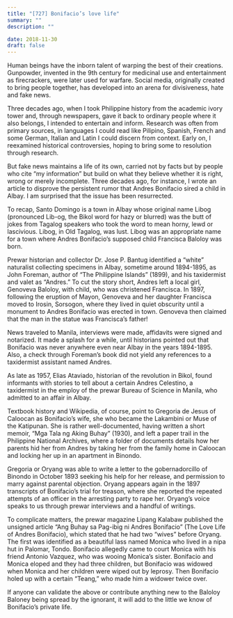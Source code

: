 ```yaml
---
title: "[727] Bonifacio’s love life"
summary: ""
description: ""

date: 2018-11-30
draft: false
---
```


Human beings have the inborn talent of warping the best of their creations. Gunpowder, invented in the 9th century for medicinal use and entertainment as firecrackers, were later used for warfare. Social media, originally created to bring people together, has developed into an arena for divisiveness, hate and fake news.

Three decades ago, when I took Philippine history from the academic ivory tower and, through newspapers, gave it back to ordinary people where it also belongs, I intended to entertain and inform. Research was often from primary sources, in languages I could read like Pilipino, Spanish, French and some German, Italian and Latin I could discern from context. Early on, I reexamined historical controversies, hoping to bring some to resolution through research.

But fake news maintains a life of its own, carried not by facts but by people who cite “my information” but build on what they believe whether it is right, wrong or merely incomplete. Three decades ago, for instance, I wrote an article to disprove the persistent rumor that Andres Bonifacio sired a child in Albay. I am surprised that the issue has been resurrected.

To recap, Santo Domingo is a town in Albay whose original name Libog (pronounced Lib-og, the Bikol word for hazy or blurred) was the butt of jokes from Tagalog speakers who took the word to mean horny, lewd or lascivious. Libog, in Old Tagalog, was lust. Libog was an appropriate name for a town where Andres Bonifacio’s supposed child Francisca Baloloy was born.

Prewar historian and collector Dr. Jose P. Bantug identified a “white” naturalist collecting specimens in Albay, sometime around 1894-1895, as John Foreman, author of “The Philippine Islands” (1899), and his taxidermist and valet as “Andres.” To cut the story short, Andres left a local girl, Genoveva Baloloy, with child, who was christened Francisca. In 1897, following the eruption of Mayon, Genoveva and her daughter Francisca moved to Irosin, Sorsogon, where they lived in quiet obscurity until a monument to Andres Bonifacio was erected in town. Genoveva then claimed that the man in the statue was Francisca’s father!

News traveled to Manila, interviews were made, affidavits were signed and notarized. It made a splash for a while, until historians pointed out that Bonifacio was never anywhere even near Albay in the years 1894-1895. Also, a check through Foreman’s book did not yield any references to a taxidermist assistant named Andres.

As late as 1957, Elias Ataviado, historian of the revolution in Bikol, found informants with stories to tell about a certain Andres Celestino, a taxidermist in the employ of the prewar Bureau of Science in Manila, who admitted to an affair in Albay.

Textbook history and Wikipedia, of course, point to Gregoria de Jesus of Caloocan as Bonifacio’s wife, she who became the Lakambini or Muse of the Katipunan. She is rather well-documented, having written a short memoir, “Mga Tala ng Aking Buhay” (1930), and left a paper trail in the Philippine National Archives, where a folder of documents details how her parents hid her from Andres by taking her from the family home in Caloocan and locking her up in an apartment in Binondo.

Gregoria or Oryang was able to write a letter to the gobernadorcillo of Binondo in October 1893 seeking his help for her release, and permission to marry against parental objection. Oryang appears again in the 1897 transcripts of Bonifacio’s trial for treason, where she reported the repeated attempts of an officer in the arresting party to rape her. Oryang’s voice speaks to us through prewar interviews and a handful of writings.

To complicate matters, the prewar magazine Lipang Kalabaw published the unsigned article “Ang Buhay sa Pag-ibig ni Andres Bonifacio” (The Love Life of Andres Bonifacio), which stated that he had two “wives” before Oryang. The first was identified as a beautiful lass named Monica who lived in a nipa hut in Palomar, Tondo. Bonifacio allegedly came to court Monica with his friend Antonio Vazquez, who was wooing Monica’s sister. Bonifacio and Monica eloped and they had three children, but Bonifacio was widowed when Monica and her children were wiped out by leprosy. Then Bonifacio holed up with a certain “Teang,” who made him a widower twice over.

If anyone can validate the above or contribute anything new to the Baloloy Baloney being spread by the ignorant, it will add to the little we know of Bonifacio’s private life.
